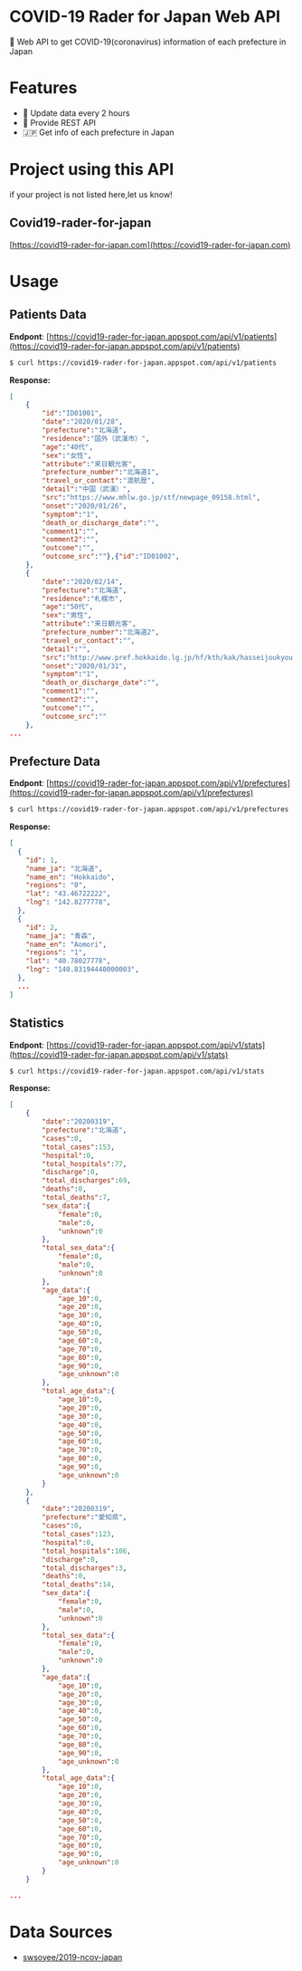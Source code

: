 # COVID-19 Rader for Japan Web API

🦠 Web API to get COVID-19(coronavirus) information of each prefecture in Japan

# Features

* 🔁 Update data every 2 hours
* 🚀 Provide REST API
* 🇯🇵 Get info of each prefecture in Japan

# Project using this API

if your project is not listed here,let us know!

## Covid19-rader-for-japan
[https://covid19-rader-for-japan.com](https://covid19-rader-for-japan.com)


# Usage

## Patients Data

**Endpont**: [https://covid19-rader-for-japan.appspot.com/api/v1/patients](https://covid19-rader-for-japan.appspot.com/api/v1/patients)
```bash
$ curl https://covid19-rader-for-japan.appspot.com/api/v1/patients
```

**Response:**
```json
[
    {
        "id":"ID01001",
        "date":"2020/01/28",
        "prefecture":"北海道",
        "residence":"国外（武漢市）",
        "age":"40代",
        "sex":"女性",
        "attribute":"来日観光客",
        "prefecture_number":"北海道1",
        "travel_or_contact":"渡航歴",
        "detail":"中国（武漢）",
        "src":"https://www.mhlw.go.jp/stf/newpage_09158.html",
        "onset":"2020/01/26",
        "symptom":"1",
        "death_or_discharge_date":"",
        "comment1":"",
        "comment2":"",
        "outcome":"",
        "outcome_src":""},{"id":"ID01002",
    },
    {
        "date":"2020/02/14",
        "prefecture":"北海道",
        "residence":"札幌市",
        "age":"50代",
        "sex":"男性",
        "attribute":"来日観光客",
        "prefecture_number":"北海道2",
        "travel_or_contact":"",
        "detail":"",
        "src":"http://www.pref.hokkaido.lg.jp/hf/kth/kak/hasseijoukyou.htm",
        "onset":"2020/01/31",
        "symptom":"1",
        "death_or_discharge_date":"",
        "comment1":"",
        "comment2":"",
        "outcome":"",
        "outcome_src":""
    },
...
```

## Prefecture Data

**Endpont**: [https://covid19-rader-for-japan.appspot.com/api/v1/prefectures](https://covid19-rader-for-japan.appspot.com/api/v1/prefectures)
```bash
$ curl https://covid19-rader-for-japan.appspot.com/api/v1/prefectures
```

**Response:**
```json
[
  {
    "id": 1,
    "name_ja": "北海道",
    "name_en": "Hokkaido",
    "regions": "0", 
    "lat": "43.46722222",
    "lng": "142.8277778",
  },
  {
    "id": 2,
    "name_ja": "青森",
    "name_en": "Aomori",
    "regions": "1", 
    "lat": "40.78027778",
    "lng": "140.83194440000003",
  },
  ...
]
```

## Statistics

**Endpont**: [https://covid19-rader-for-japan.appspot.com/api/v1/stats](https://covid19-rader-for-japan.appspot.com/api/v1/stats)
```bash
$ curl https://covid19-rader-for-japan.appspot.com/api/v1/stats
```

**Response:**
```json
[
    {
        "date":"20200319",
        "prefecture":"北海道",
        "cases":0,
        "total_cases":153,
        "hospital":0,
        "total_hospitals":77,
        "discharge":0,
        "total_discharges":69,
        "deaths":0,
        "total_deaths":7,
        "sex_data":{
            "female":0,
            "male":0,
            "unknown":0
        },
        "total_sex_data":{
            "female":0,
            "male":0,
            "unknown":0
        },
        "age_data":{
            "age_10":0,
            "age_20":0,
            "age_30":0,
            "age_40":0,
            "age_50":0,
            "age_60":0,
            "age_70":0,
            "age_80":0,
            "age_90":0,
            "age_unknown":0
        },
        "total_age_data":{
            "age_10":0,
            "age_20":0,
            "age_30":0,
            "age_40":0,
            "age_50":0,
            "age_60":0,
            "age_70":0,
            "age_80":0,
            "age_90":0,
            "age_unknown":0
        }
    },
    {
        "date":"20200319",
        "prefecture":"愛知県",
        "cases":0,
        "total_cases":123,
        "hospital":0,
        "total_hospitals":106,
        "discharge":0,
        "total_discharges":3,
        "deaths":0,
        "total_deaths":14,
        "sex_data":{
            "female":0,
            "male":0,
            "unknown":0
        },
        "total_sex_data":{
            "female":0,
            "male":0,
            "unknown":0
        },
        "age_data":{
            "age_10":0,
            "age_20":0,
            "age_30":0,
            "age_40":0,
            "age_50":0,
            "age_60":0,
            "age_70":0,
            "age_80":0,
            "age_90":0,
            "age_unknown":0
        },
        "total_age_data":{
            "age_10":0,
            "age_20":0,
            "age_30":0,
            "age_40":0,
            "age_50":0,
            "age_60":0,
            "age_70":0,
            "age_80":0,
            "age_90":0,
            "age_unknown":0
        }
    }

...
```

# Data Sources

* [swsoyee/2019-ncov-japan](https://github.com/swsoyee/2019-ncov-japan)
